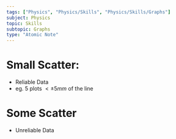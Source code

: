 ```yaml
---
tags: ["Physics", "Physics/Skills", "Physics/Skills/Graphs"]
subject: Physics
topic: Skills
subtopic: Graphs
type: "Atomic Note"
---
```


# Small Scatter:
 - Reliable Data
 - eg. 5 plots $< \pm 5mm$ of the line

# Some Scatter
 - Unreliable Data